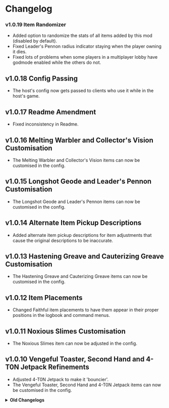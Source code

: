 # Changelog

### v1.0.19 Item Randomizer
- Added option to randomize the stats of all items added by this mod (disabled by default).
- Fixed Leader's Pennon radius indicator staying when the player owning it dies.
- Fixed lots of problems when some players in a multiplayer lobby have godmode enabled while the others do not.

## v1.0.18 Config Passing
- The host's config now gets passed to clients who use it while in the host's game.

## v1.0.17 Readme Amendment
- Fixed inconsistency in Readme.

## v1.0.16 Melting Warbler and Collector's Vision Customisation
- The Melting Warbler and Collector's Vision items can now be customised in the config.

## v1.0.15 Longshot Geode and Leader's Pennon Customisation
- The Longshot Geode and Leader's Pennon items can now be customised in the config.

## v1.0.14 Alternate Item Pickup Descriptions
- Added alternate item pickup descriptions for item adjustments that cause the original descriptions to be inaccurate.

## v1.0.13 Hastening Greave and Cauterizing Greave Customisation
- The Hastening Greave and Cauterizing Greave items can now be customised in the config.

## v1.0.12 Item Placements
- Changed Faithful item placements to have them appear in their proper positions in the logbook and command menus.

## v1.0.11 Noxious Slimes Customisation
- The Noxious Slimes item can now be adjusted in the config.

## v1.0.10 Vengeful Toaster, Second Hand and 4-T0N Jetpack Refinements
- Adjusted 4-T0N Jetpack to make it 'bouncier'.
- The Vengeful Toaster, Second Hand and 4-T0N Jetpack items can now be customised in the config.

<details><summary><strong>Old Changelogs</strong></summary>

## v1.0.9 Copper Gear and Brass Screw Refinements
- Fixed issue with the Copper Gear and Brass Screw sometimes not providing their buffs to the player within the teleporter zone.
- The Copper Gear and Brass Screw items can now be customised in the config.

## v1.0.8 Spacious Umbrella and Drowned Visage Customisation
- The Spacious Umbrella and Drowned Visage items can now be customised in the config.

## v1.0.7 Toggleable Expansion
- Added Faithful content into its own expansion that can be enabled and disabled in the lobby.

## v1.0.6 BepInEx Config
- Replaced config text file with BepInEx config.

## v1.0.5 Warbanner Visual Effect Fix
- Fixed the warbanner temporary visual effect getting yeeted, oops.

## v1.0.4 Modded Spawn Card Conflicts
- Fixed errors with debugging tools when modded spawn cards are created.

## v1.0.3 Readme Swap
- Fixed the readme for the store page.

## v1.0.2 Version Mismatch
- Fixed minor version mismatch issue.

## v1.0.1 Oopsies
- Forgor smth...

## v1.0.0 Release
- Praying I didn't forget anything...

</details>